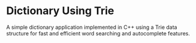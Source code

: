 # Dictionary Using Trie

A simple dictionary application implemented in C++ using a Trie data structure for fast and efficient word searching and autocomplete features.


